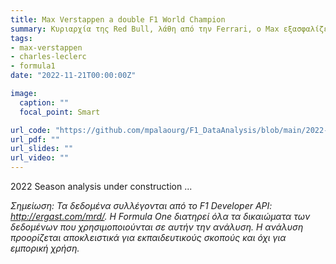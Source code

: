 ```yaml
---
title: Max Verstappen a double F1 World Champion
summary: Κυριαρχία της Red Bull, λάθη από την Ferrari, ο Max εξασφαλίζει τον 2ο τίτλο του.
tags:
- max-verstappen
- charles-leclerc
- formula1
date: "2022-11-21T00:00:00Z"

image:
  caption: ""
  focal_point: Smart

url_code: "https://github.com/mpalaourg/F1_DataAnalysis/blob/main/2022-Season/Season%20Analysis.ipynb"
url_pdf: ""
url_slides: ""
url_video: ""
---
```


2022 Season analysis under construction ...

_Σημείωση: Τα δεδομένα συλλέγονται από το F1 Developer API: http://ergast.com/mrd/. Η Formula One διατηρεί όλα τα δικαιώματα των δεδομένων που χρησιμοποιούνται σε αυτήν την ανάλυση. Η ανάλυση προορίζεται αποκλειστικά για εκπαιδευτικούς σκοπούς και όχι για εμπορική χρήση._
